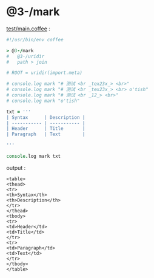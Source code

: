 [‼️]: ✏️README.mdt

# @3-/mark

[test/main.coffee](./test/main.coffee) :

```coffee
#!/usr/bin/env coffee

> @3-/mark
#   @3-/uridir
#   path > join

# ROOT = uridir(import.meta)

# console.log mark "# 测试 <br _tex23x_> <br>"
# console.log mark "# 测试 <br _tex23x_> <br> o'tish"
# console.log mark "# 测试 <br _12_> <br>"
# console.log mark "o'tish"

txt = '''
| Syntax      | Description |
| ----------- | ----------- |
| Header      | Title       |
| Paragraph   | Text        |

'''

console.log mark txt
```

output :

```
<table>
<thead>
<tr>
<th>Syntax</th>
<th>Description</th>
</tr>
</thead>
<tbody>
<tr>
<td>Header</td>
<td>Title</td>
</tr>
<tr>
<td>Paragraph</td>
<td>Text</td>
</tr>
</tbody>
</table>
```
